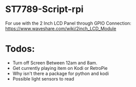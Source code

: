 # ST7789-Script-rpi

For use with the 2 Inch LCD Panel through GPIO Connection:
https://www.waveshare.com/wiki/2inch_LCD_Module


# Todos:
* Turn off Screen Between 12am and 8am.
* Get currently playing item on Kodi or RetroPie
* Why isn't there a package for python and kodi
* Possible light sensors to read
